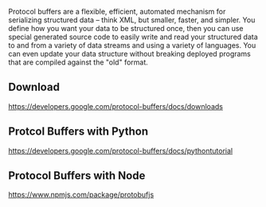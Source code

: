 
Protocol buffers are a flexible, efficient, automated mechanism for serializing structured data – think XML, but smaller, faster, and simpler. You define how you want your data to be structured once, then you can use special generated source code to easily write and read your structured data to and from a variety of data streams and using a variety of languages. You can even update your data structure without breaking deployed programs that are compiled against the "old" format.

## Download

https://developers.google.com/protocol-buffers/docs/downloads

## Protcol Buffers with Python

https://developers.google.com/protocol-buffers/docs/pythontutorial


## Protocol Buffers with Node

https://www.npmjs.com/package/protobufjs


